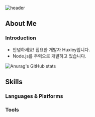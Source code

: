 ![header](https://capsule-render.vercel.app/api?type=soft&color=FFFFFF&fontColor=373a3e&text=Huxley's%20GitHub&height=180&fontSize=75&)

## About Me

### Introduction
- 안녕하세요! 집요한 개발자 Huxley입니다.
- Node.js를 주력으로 개발하고 있습니다.

![Anurag's GitHub stats](https://github-readme-stats.vercel.app/api?username=DavidHuxley&show_icons=true&theme=graywhite) 
<!-- [![Solved.ac Profile](http://mazassumnida.wtf/api/v2/generate_badge?boj=huxleyseo)](https://solved.ac/huxleyseo/) -->


## Skills
### Languages & Platforms

### Tools

